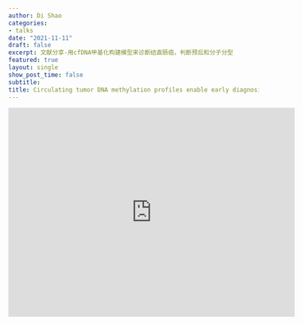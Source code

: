 ```yaml
---
author: Di Shao
categories:
- talks
date: "2021-11-11"
draft: false
excerpt: 文献分享-用cfDNA甲基化构建模型来诊断结直肠癌，判断预后和分子分型
featured: true
layout: single
show_post_time: false
subtitle: 
title: Circulating tumor DNA methylation profiles enable early diagnosis, prognosis prediction, and screening for colorectal cancer
---
```


<iframe src="https://slides.com/appleacid/deck-5bf65a/embed" width="576" height="420" scrolling="no" frameborder="0" webkitallowfullscreen mozallowfullscreen allowfullscreen></iframe>